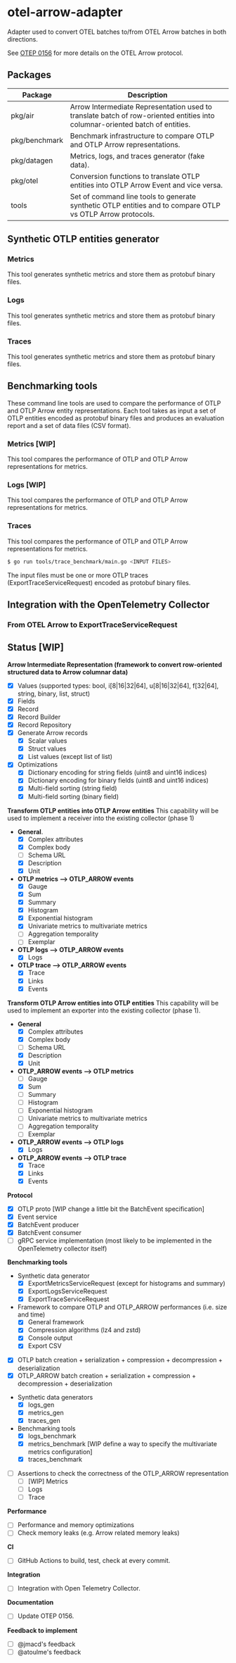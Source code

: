 # otel-arrow-adapter

Adapter used to convert OTEL batches to/from OTEL Arrow batches in both directions.

See [OTEP 0156](https://github.com/lquerel/oteps/blob/main/text/0156-columnar-encoding.md) for more details on the OTEL Arrow protocol.

## Packages

| Package       | Description                                                                                                                  |
|---------------|------------------------------------------------------------------------------------------------------------------------------|
| pkg/air       | Arrow Intermediate Representation used to translate batch of row-oriented entities into columnar-oriented batch of entities. |
| pkg/benchmark | Benchmark infrastructure to compare OTLP and OTLP Arrow representations.                                                     |
| pkg/datagen   | Metrics, logs, and traces generator (fake data).                                                                             |
| pkg/otel      | Conversion functions to translate OTLP entities into OTLP Arrow Event and vice versa.                                        |
| tools         | Set of command line tools to generate synthetic OTLP entities and to compare OTLP vs OTLP Arrow protocols.                   |

## Synthetic OTLP entities generator

### Metrics

This tool generates synthetic metrics and store them as protobuf binary files.

### Logs

This tool generates synthetic metrics and store them as protobuf binary files.

### Traces

This tool generates synthetic metrics and store them as protobuf binary files.


## Benchmarking tools

These command line tools are used to compare the performance of OTLP and OTLP Arrow entity representations. Each tool
takes as input a set of OTLP entities encoded as protobuf binary files and produces an evaluation report and a set of 
data files (CSV format).

### Metrics [WIP]

This tool compares the performance of OTLP and OTLP Arrow representations for metrics.

### Logs [WIP]

This tool compares the performance of OTLP and OTLP Arrow representations for metrics.

### Traces

This tool compares the performance of OTLP and OTLP Arrow representations for metrics.

```bash
$ go run tools/trace_benchmark/main.go <INPUT FILES>
```

The input files must be one or more OTLP traces (ExportTraceServiceRequest) encoded as protobuf binary files.


## Integration with the OpenTelemetry Collector

### From OTEL Arrow to ExportTraceServiceRequest

## Status [WIP]

**Arrow Intermediate Representation (framework to convert row-oriented structured data to Arrow columnar data)**
- [X] Values (supported types: bool, i[8|16|32|64], u[8|16|32|64], f[32|64], string, binary, list, struct)
- [X] Fields
- [X] Record
- [X] Record Builder
- [X] Record Repository
- [X] Generate Arrow records
  - [X] Scalar values
  - [X] Struct values
  - [X] List values (except list of list)
- [X] Optimizations
  - [X] Dictionary encoding for string fields (uint8 and uint16 indices)
  - [X] Dictionary encoding for binary fields (uint8 and uint16 indices)
  - [X] Multi-field sorting (string field)
  - [X] Multi-field sorting (binary field)

**Transform OTLP entities into OTLP Arrow entities**
This capability will be used to implement a receiver into the existing collector (phase 1)
  - **General**.
    - [X] Complex attributes
    - [X] Complex body
    - [ ] Schema URL
    - [X] Description
    - [X] Unit
  - **OTLP metrics --> OTLP_ARROW events**
    - [X] Gauge
    - [X] Sum
    - [X] Summary
    - [X] Histogram
    - [X] Exponential histogram
    - [X] Univariate metrics to multivariate metrics
    - [ ] Aggregation temporality
    - [ ] Exemplar
  - **OTLP logs --> OTLP_ARROW events**
    - [X] Logs
  - **OTLP trace --> OTLP_ARROW events**
    - [X] Trace
    - [X] Links
    - [X] Events

**Transform OTLP Arrow entities into OTLP entities**
This capability will be used to implement an exporter into the existing collector (phase 1).
  - **General**
    - [X] Complex attributes 
    - [X] Complex body
    - [ ] Schema URL 
    - [X] Description
    - [X] Unit
  - **OTLP_ARROW events --> OTLP metrics**
    - [ ] Gauge
    - [X] Sum
    - [ ] Summary
    - [ ] Histogram
    - [ ] Exponential histogram
    - [ ] Univariate metrics to multivariate metrics
    - [ ] Aggregation temporality
    - [ ] Exemplar
  - **OTLP_ARROW events --> OTLP logs**
    - [X] Logs
  - **OTLP_ARROW events --> OTLP trace**
    - [X] Trace
    - [X] Links 
    - [X] Events

**Protocol**
  - [X] OTLP proto [WIP change a little bit the BatchEvent specification]
  - [X] Event service
  - [x] BatchEvent producer
  - [X] BatchEvent consumer
  - [ ] gRPC service implementation (most likely to be implemented in the OpenTelemetry collector itself)

**Benchmarking tools** 
  - Synthetic data generator
    - [X] ExportMetricsServiceRequest (except for histograms and summary)
    - [X] ExportLogsServiceRequest
    - [X] ExportTraceServiceRequest 
  - Framework to compare OTLP and OTLP_ARROW performances (i.e. size and time)
    - [X] General framework
    - [X] Compression algorithms (lz4 and zstd)
    - [X] Console output
    - [X] Export CSV
  - [X] OTLP batch creation + serialization + compression + decompression + deserialization
  - [X] OTLP_ARROW batch creation + serialization + compression + decompression + deserialization
  - Synthetic data generators
    - [X] logs_gen
    - [X] metrics_gen
    - [X] traces_gen
  - Benchmarking tools
    - [X] logs_benchmark 
    - [X] metrics_benchmark [WIP define a way to specify the multivariate metrics configuration]  
    - [X] traces_benchmark 
  - [ ] Assertions to check the correctness of the OTLP_ARROW representation
    - [ ] [WIP] Metrics
    - [ ] Logs
    - [ ] Trace

**Performance**
  - [ ] Performance and memory optimizations
  - [ ] Check memory leaks (e.g. Arrow related memory leaks)

**CI**
  - [ ] GitHub Actions to build, test, check at every commit.

**Integration**
  - [ ] Integration with Open Telemetry Collector.

**Documentation**
  - [ ] Update OTEP 0156.

**Feedback to implement**
  - [ ] @jmacd's feedback
  - [ ] @atoulme's feedback 